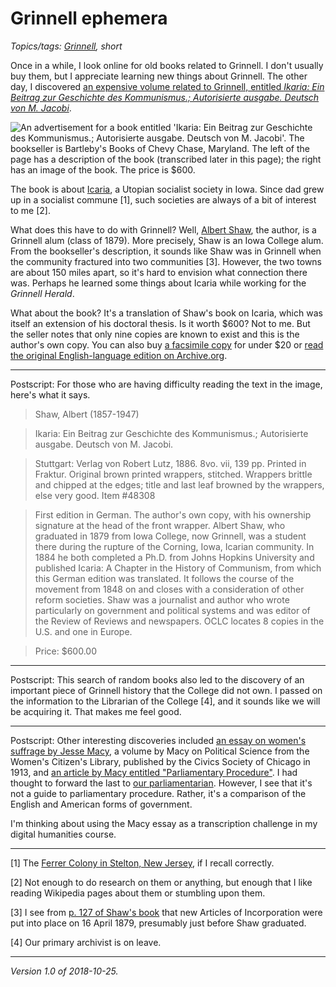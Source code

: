 Grinnell ephemera
=================

*Topics/tags: [Grinnell](index-grinnell), short*

Once in a while, I look online for old books related to Grinnell.  I don't
usually buy them, but I appreciate learning new things about Grinnell.
The other day, I discovered [an expensive volume related to Grinnell,
entitled _Ikaria: Ein Beitrag zur Geschichte des Kommunismus.; Autorisierte ausgabe. Deutsch von M. Jacobi_](https://www.bartlebysbooks.com/pages/books/48308/albert-shaw/ikaria-ein-beitrag-zur-geschichte-des-kommunismus-autorisierte-ausgabe-deutsch-von-m-jacobi).

<img src="images/ikaria-ad" alt="An advertisement for a book entitled 'Ikaria: Ein Beitrag zur Geschichte des Kommunismus.; Autorisierte ausgabe. Deutsch von M. Jacobi'.  The bookseller is Bartleby's Books of Chevy Chase, Maryland.  The left of the page has a description of the book (transcribed later in this page); the right has an image of the book.  The price is $600.">

The book is about [Icaria](https://en.wikipedia.org/wiki/Icarians),
a Utopian socialist society in Iowa.  Since dad grew up in a socialist
commune [1], such societies are always of a bit of interest to me [2].

What does this have to do with Grinnell?  Well, [Albert
Shaw](https://en.wikipedia.org/wiki/Albert_Shaw_(journalist)), the
author, is a Grinnell alum (class of 1879).  More precisely, Shaw is an
Iowa College alum.  From the bookseller's description, it sounds like
Shaw was in Grinnell when the community fractured into two communities
[3].  However, the two towns are about 150 miles apart, so it's hard
to envision what connection there was.  Perhaps he learned some things
about Icaria while working for the _Grinnell Herald_.

What about the book?  It's a translation of Shaw's book on Icaria,
which was itself an extension of his doctoral thesis.  Is it worth $600?
Not to me.  But the seller notes that only nine copies are known to
exist and this is the author's own copy.  You can also buy [a facsimile
copy](https://www.abebooks.com/servlet/BookDetailsPL?bi=22646936419)
for under $20 or [read the original English-language edition on
Archive.org](https://archive.org/details/icariachapterinh00shaw/page/n5).

---

Postscript: For those who are having difficulty reading the text in the
image, here's what it says.

> Shaw, Albert (1857-1947)

> Ikaria: Ein Beitrag zur Geschichte des Kommunismus.; Autorisierte ausgabe. Deutsch von M. Jacobi.

> Stuttgart: Verlag von Robert Lutz, 1886. 8vo. vii, 139 pp. Printed in Fraktur. Original brown printed wrappers, stitched. Wrappers brittle and chipped at the edges; title and last leaf browned by the wrappers, else very good. Item #48308

> First edition in German. The author's own copy, with his ownership signature at the head of the front wrapper. Albert Shaw, who graduated in 1879 from Iowa College, now Grinnell, was a student there during the rupture of the Corning, Iowa, Icarian community. In 1884 he both completed a Ph.D. from Johns Hopkins University and published Icaria: A Chapter in the History of Communism, from which this German edition was translated. It follows the course of the movement from 1848 on and closes with a consideration of other reform societies. Shaw was a journalist and author who wrote particularly on government and political systems and was editor of the Review of Reviews and newspapers. OCLC locates 8 copies in the U.S. and one in Europe.   

> Price: $600.00

---

Postscript: This search of random books also led to the discovery of an
important piece of Grinnell history that the College did not own.  I
passed on the information to the Librarian of the College [4], and it
sounds like we will be acquiring it.  That makes me feel good.

---

Postscript: Other interesting
discoveries included [an essay on women's suffrage by Jesse
Macy](http://digital.lib.uiowa.edu/cdm/ref/collection/suffrage/id/3356?fbclid=IwAR2ZaWLyt3MIhduw5KknYP7Q-U75SIwjOTIjr4vnQSabr1nX8C_fC-f27BE),
a volume by Macy on Political Science from the Women's Citizen's
Library, published by the Civics Society of Chicago in 1913,
and [an article by Macy entitled "Parliamentary Procedure"](https://www.jstor.org/stable/1008597).  I had thought to forward the last to
[our parliamentarian](sarah-purcell).  However, I see that it's not
a guide to parliamentary procedure.  Rather, it's a comparison of
the English and American forms of government.

I'm thinking about using the Macy essay as a transcription challenge
in my digital humanities course.

---

[1] The [Ferrer Colony in Stelton, New Jersey](https://www.ic.org/wiki/ferrer-colony-stelton/), if I recall correctly.

[2] Not enough to do research on them or anything, but enough that I 
like reading Wikipedia pages about them or stumbling upon them.

[3] I see from [p. 127 of Shaw's book](https://archive.org/details/icariachapterinh00shaw/page/126) that new Articles of Incorporation were put into place on 16 April 1879, presumably just before Shaw graduated.

[4] Our primary archivist is on leave. 

---

*Version 1.0 of 2018-10-25.*
